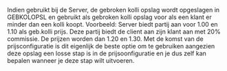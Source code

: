 Indien gebruikt bij de Server, de gebroken kolli opslag wordt opgeslagen in GEBKOLOPSL en gebruikt als gebroken kolli opslag voor als een klant er minder dan een kolli koopt. Voorbeeld: Server biedt partij aan voor 1.00 en 1.10 als geb.kolli prijs. Deze partij biedt de client aan zijn klant aan met 20% commissie. De prijzen worden dan 1.20 en 1.30.  Met de komst van de prijsconfiguratie is dit eigenlijk de beste optie om te gebruiken aangezien deze opslag een losse stap is in de prijsoonfiguratie en je dus zelf kan bepalen wanneer je deze stap wilt uitvoeren.